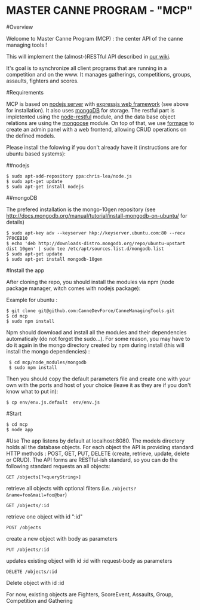 MASTER CANNE PROGRAM - "MCP"
============================

#Overview

Welcome to Master Canne Program (MCP) : the center API of the canne managing tools  !

This will implement the (almost-)RESTful API described in [our wiki](https://github.com/CanneDevForce/CanneManagingTools/wiki).

It's goal is to synchronize all client programs that are running in a competition and on the www.
It manages gatherings, competitions, groups, assaults, fighters and scores.

#Requirements

MCP is based on [nodejs server](http://nodejs.org) with [expressjs web framework](http://expressjs.com/) (see above for installation). It also uses [mongoDB](http://www.mongodb.org) for storage. The restful part is impletented using the [node-restful](https://github.com/baugarten/node-restful) module, and the data base object relations are using the [mongoose](http://mongoosejs.com/index.html) module. 
On top of that, we use [formage](https://github.com/TheNodeILs/formage) to create an admin panel with a web frontend, allowing CRUD operations on the defined models.

Please install the folowing if you don't already have it (instructions are for ubuntu based systems): 

##nodejs

```
$ sudo apt-add-repository ppa:chris-lea/node.js
$ sudo apt-get update
$ sudo apt-get install nodejs
```

##mongoDB

The prefered installation is the mongo-10gen repository (see http://docs.mongodb.org/manual/tutorial/install-mongodb-on-ubuntu/ for details)

```
$ sudo apt-key adv --keyserver hkp://keyserver.ubuntu.com:80 --recv 7F0CEB10
$ echo 'deb http://downloads-distro.mongodb.org/repo/ubuntu-upstart dist 10gen' | sudo tee /etc/apt/sources.list.d/mongodb.list
$ sudo apt-get update
$ sudo apt-get install mongodb-10gen
```

#Install the app

After cloning the repo, you should install the modules via npm (node package manager, witch comes with nodejs package):

Example for ubuntu :

``` 
$ git clone git@github.com:CanneDevForce/CanneManagingTools.git
$ cd mcp
$ sudo npm install 

```

Npm should download and install all the modules and their dependencies automaticaly (do not forget the sudo...). For some reason, you may have to do it again in the mongo directory created by npm during install (this will install the mongo dependencies) : 

```
 $ cd mcp/node_modules/mongodb
 $ sudo npm install
``` 

Then you should copy the default parameters file and create one with your own with the ports and host of your choice (leave it as they are if you don't know what to put in):

```
$ cp env/env.js.default  env/env.js
```

#Start

```
$ cd mcp
$ node app
```

#Use
The app listens by default at localhost:8080. The models directory holds all the database objects. For each object the API is providing standard HTTP methods : POST, GET, PUT, DELETE (create, retrieve, update, delete or CRUD). The API forms are RESTful-ish standard, so you can do the following standard requests an all objects: 

```
GET /objects[?<queryString>]
```
retrieve all objects with optional filters (i.e. ```/objects?&name=foo&mail=foo@bar```)

```
GET /objects/:id
```
retrieve one object with id ":id"

```
POST /objects
```
create a new object with body as parameters

```
PUT /objects/:id
```
updates existing object with id :id with request-body as parameters

```
DELETE /objects/:id
```
Delete object with id :id


For now, existing objects are Fighters, ScoreEvent, Assaults, Group, Competition and Gathering